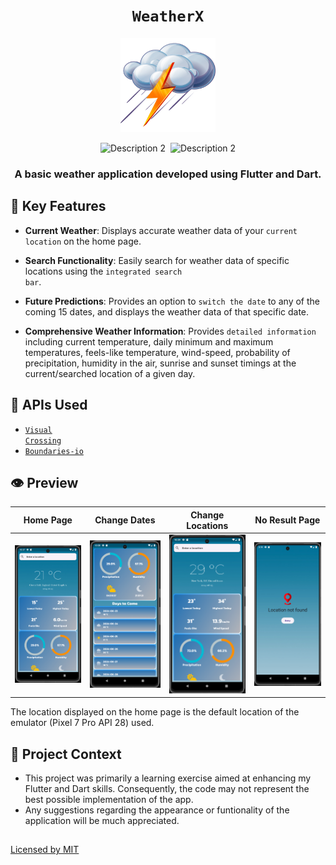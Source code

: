<h1 align="center">
  <strong><code>WeatherX</code></strong>
</h1>

<p align="center">
  <img src="images/thundercloud.png" alt="WeatherX Logo" width="30%" />
</p>

<p align="center">
  <img src="https://camo.githubusercontent.com/3950ae1ec338978e83c2e4f9cf76555e6a93f4c7e0ae1be7d52af02aae2935df/68747470733a2f2f696d672e736869656c64732e696f2f62616467652f466c75747465722d2532333032353639422e7376673f7374796c653d666f722d7468652d6261646765266c6f676f3d466c7574746572266c6f676f436f6c6f723d7768697465" alt="Description 2">
</a>
<img <a href="https://dart.dev/">
  <img src="https://camo.githubusercontent.com/8531c953b7b8d780328fe26bfe67a8b7aa1d643fc12ca494e4fcfcf4d07591b4/68747470733a2f2f696d672e736869656c64732e696f2f62616467652f646172742d2532333031373543322e7376673f7374796c653d666f722d7468652d6261646765266c6f676f3d64617274266c6f676f436f6c6f723d7768697465" alt="Description 2">
</a> 
</p>

<h3 align="center">
  <strong>A basic weather application developed using Flutter and Dart.</strong>
</h3>


## 📌 Key Features

* **Current Weather**: Displays accurate weather data of your <code>current location</code> on the home page.

* **Search Functionality**: Easily search for weather data of specific locations using the <code>integrated search bar</code>.

* **Future Predictions**: Provides an option to <code>switch the date</code> to any of the coming 15 dates, and displays the weather data
  of that specific date.

* **Comprehensive Weather Information**: Provides <code>detailed information</code> including current temperature, daily minimum and maximum temperatures,
feels-like temperature, wind-speed, probability of precipitation, humidity in the air, sunrise and sunset timings at the current/searched location
of a given day.

## 📡 APIs Used

* <code>[Visual Crossing](https://www.visualcrossing.com/)</code>
* <code>[Boundaries-io](https://rapidapi.com/VanitySoft/api/boundaries-io-1)</code>

  
## 👁️ Preview

Home Page             |               Change Dates                |               Change Locations               | No Result Page
:-------------------:|:-----------------------------------------:|:--------------------------------------------:|:----------------------:
<img src="preview/home.png" width="200"/> | <img src="preview/days.png" width="200"/> | <img src="preview/searched.png" width="200"/> |<img src="preview/no_location.png" width="200"/>

The location displayed on the home page is the default location of the emulator (Pixel 7 Pro API 28) used.
## 📕 Project Context

* This project was primarily a learning exercise aimed at enhancing my Flutter and Dart skills. Consequently, the code may not represent the best possible
  implementation of the app.
* Any suggestions regarding the appearance or funtionality of the application will be much appreciated.
##
[Licensed by MIT](https://github.com/im-lakshyaveerturna/WeatherX/blob/main/LICENSE)
